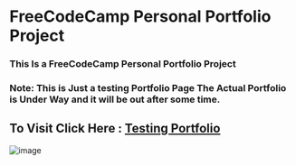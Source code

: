 # FreeCodeCamp Personal Portfolio Project

### This Is a FreeCodeCamp Personal Portfolio Project
 
### Note: This is Just a testing Portfolio Page The Actual Portfolio is Under Way and it will be out after some time.


  
 ## To Visit Click Here : <a href = "https://shubham996633.github.io/FreeCodeCamp_Personal_Portfolio/">Testing Portfolio </a>
 
 
![image](https://user-images.githubusercontent.com/65014926/192416533-07ab004c-4c2d-41a2-bf1f-094b7e210ffa.png)

  
  
